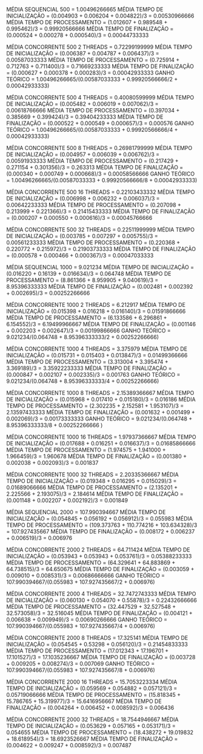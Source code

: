 MÉDIA SEQUENCIAL 500 = 1.00496266665
    MÉDIA TEMPO DE INICIALIZAÇÃO = (0.004903 + 0.006204 + 0.004822)/3 = 0.00530966666
    MÉDIA TEMPO DE PROCESSAMENTO = (1.012607 + 0.989548 + 0.995462)/3 = 0.99920566666
    MÉDIA TEMPO DE FINALIZAÇÃO = (0.000524 + 0.000278 + 0.000540)/3 = 0.00044733333
    
MÉDIA CONCORRENTE 500 2 THREADS = 0.72299199999
    MÉDIA TEMPO DE INICIALIZAÇÃO = (0.006387 + 0.004787 + 0.006437)/3 = 0.00587033333
    MÉDIA TEMPO DE PROCESSAMENTO = (0.725914 + 0.712763 + 0.711400)/3 = 0.71669233333
    MÉDIA TEMPO DE FINALIZAÇÃO = (0.000627 + 0.000378 + 0.000283)/3 = 0.00042933333
    GANHO TEÓRICO = 1.00496266665/(0.00587033333 + 0.99920566666/2 + 0.00042933333)


MÉDIA CONCORRENTE 500 4 THREADS = 0.40080599999
    MÉDIA TEMPO DE INICIALIZAÇÃO = (0.005482 + 0.006019 + 0.007062)/3 = 0.00618766666
    MÉDIA TEMPO DE PROCESSAMENTO = (0.397034 + 0.385669 + 0.399424)/3 = 0.39404233333
    MÉDIA TEMPO DE FINALIZAÇÃO = (0.000522 + 0.000549 + 0.000657)/3 = 0.000576
    GANHO TEÓRICO = 1.00496266665/(0.00587033333 + 0.99920566666/4 + 0.00042933333)


 MÉDIA CONCORRENTE 500 8 THREADS = 0.26981799999
    MÉDIA TEMPO DE INICIALIZAÇÃO = (0.004957 + 0.006039 + 0.006762)/3 = 0.00591933333
    MÉDIA TEMPO DE PROCESSAMENTO = (0.217429 + 0.271154 + 0.301356)/3 = 0.263313
    MÉDIA TEMPO DE FINALIZAÇÃO = (0.000340 + 0.000749 + 0.000668)/3 = 0.00058566666
    GANHO TEÓRICO = 1.00496266665/(0.00587033333 + 0.99920566666/8 + 0.00042933333)

MÉDIA CONCORRENTE 500 16 THREADS = 0.22103433332
    MÉDIA TEMPO DE INICIALIZAÇÃO = (0.006998 + 0.006232 + 0.006037)/3 = 0.00642233333
    MÉDIA TEMPO DE PROCESSAMENTO = (0.207098 + 0.213999 + 0.221366)/3 = 0.21415433333
    MÉDIA TEMPO DE FINALIZAÇÃO = (0.000207 + 0.000550 + 0.000616)/3 = 0.00045766666


MÉDIA CONCORRENTE 500 32 THREADS = 0.22511999999
    MÉDIA TEMPO DE INICIALIZAÇÃO = (0.003785 + 0.007297 + 0.005755)/3 = 0.00561233333
    MÉDIA TEMPO DE PROCESSAMENTO = (0.220368 + 0.220772 + 0.215972)/3 = 0.21903733333
    MÉDIA TEMPO DE FINALIZAÇÃO = (0.000578 + 0.000466 + 0.000367)/3 = 0.00047033333

    
MÉDIA SEQUENCIAL 1000 = 9.021234
    MÉDIA TEMPO DE INICIALIZAÇÃO = (0.016220 + 0.16139 + 0.016634)/3 = 0.064748
    MÉDIA TEMPO DE PROCESSAMENTO = (8.861366 + 8.959905 + 9.040619)/3 = 8.95396333333
    MÉDIA TEMPO DE FINALIZAÇÃO = (0.002481 + 0.002392 + 0.002695)/3 = 0.00252266666


MÉDIA CONCORRENTE 1000 2 THREADS = 6.212917
    MÉDIA TEMPO DE INICIALIZAÇÃO = (0.015398 + 0.016218 + 0.016140)/3 = 0.01591866666
    MÉDIA TEMPO DE PROCESSAMENTO = (6.133586 + 6.296861 + 6.154552)/3 = 6.19499966667
    MÉDIA TEMPO DE FINALIZAÇÃO = (0.001146 + 0.002203 + 0.002647)/3 = 0.00199866666
    GANHO TEÓRICO = 9.021234/(0.064748 + 8.95396333333/2 + 0.00252266666)

MÉDIA CONCORRENTE 1000 4 THREADS = 3.375979
    MÉDIA TEMPO DE INICIALIZAÇÃO = (0.015731 + 0.015403 + 0.013847)/3 = 0.01499366666
    MÉDIA TEMPO DE PROCESSAMENTO = (3.313004 + 3.395474 + 3.369189)/3 = 3.35922233333
    MÉDIA TEMPO DE FINALIZAÇÃO = (0.000847 + 0.002107 + 0.002335)/3 = 0.001763
    GANHO TEÓRICO = 9.021234/(0.064748 + 8.95396333333/4 + 0.00252266666)

MÉDIA CONCORRENTE 1000 8 THREADS = 2.15389366667
    MÉDIA TEMPO DE INICIALIZAÇÃO = (0.015968 + 0.017410 + 0.015180)/3 = 0.016186
    MÉDIA TEMPO DE PROCESSAMENTO = (2.302235 + 2.152581 + 1.953107)/3 = 2.13597433333
    MÉDIA TEMPO DE FINALIZAÇÃO = (0.001632 + 0.001499 + 0.002069)/3 = 0.00173333333
    GANHO TEÓRICO = 9.021234/(0.064748 + 8.95396333333/8 + 0.00252266666 )

MÉDIA CONCORRENTE 1000 16 THREADS = 1.97937366667
    MÉDIA TEMPO DE INICIALIZAÇÃO = (0.017688 + 0.016251 + 0.016637)/3 = 0.01685866666
    MÉDIA TEMPO DE PROCESSAMENTO = (1.974575 + 1.941000 + 1.966459)/3 = 1.960678
    MÉDIA TEMPO DE FINALIZAÇÃO = (0.001380 + 0.002038 + 0.002093)/3 = 0.001837
    
MÉDIA CONCORRENTE 1000 32 THREADS = 2.20335366667
    MÉDIA TEMPO DE INICIALIZAÇÃO = (0.019348 + 0.016295 + 0.015029)/3 = 0.01689066666
    MÉDIA TEMPO DE PROCESSAMENTO = (2.135201 + 2.225566 + 2.193075)/3 = 2.184614
    MÉDIA TEMPO DE FINALIZAÇÃO = (0.001148 + 0.002207 + 0.002192)/3 = 0.001849



MÉDIA SEQUENCIAL 2000 = 107.990394667
    MÉDIA TEMPO DE INICIALIZAÇÃO = (0.054845 + 0.056192 + 0.056912)/3 = 0.055983
    MÉDIA TEMPO DE PROCESSAMENTO = (109.373763 + 110.774216 + 103.634328)/3 = 107.927435667
    MÉDIA TEMPO DE FINALIZAÇÃO = (0.008172 + 0.006237 + 0.006519)/3 = 0.006976

MÉDIA CONCORRENTE 2000 2 THREADS = 64.711424
    MÉDIA TEMPO DE INICIALIZAÇÃO = (0.053943 + 0.053943 + 0.053761)/3 = 0.05388233333
    MÉDIA TEMPO DE PROCESSAMENTO = (64.329641 + 64.883869 + 64.738515)/3 = 64.650675
    MÉDIA TEMPO DE FINALIZAÇÃO = (0.003059 + 0.009010 + 0.008531)/3 = 0.00686666666
    GANHO TEÓRICO = 107.990394667/(0.055983 + 107.927435667/2 + 0.006976)

MÉDIA CONCORRENTE 2000 4 THREADS = 32.7472743333
    MÉDIA TEMPO DE INICIALIZAÇÃO = (0.060130 + 0.054070 + 0.55878)/3 = 0.22432666666
    MÉDIA TEMPO DE PROCESSAMENTO = (32.447529 + 32.527548 + 32.573058)/3 = 32.516045
    MÉDIA TEMPO DE FINALIZAÇÃO = (0.004121 + 0.006638 + 0.009949)/3 = 0.00690266666
    GANHO TEÓRICO = 107.990394667/(0.055983 + 107.927435667/4 + 0.006976)

 MÉDIA CONCORRENTE 2000 8 THREADS = 17.325141
    MÉDIA TEMPO DE INICIALIZAÇÃO = (0.054545 + 0.53298 + 0.056120)/3 = 0.21454833333
    MÉDIA TEMPO DE PROCESSAMENTO = (17.012343 + 17.196701 + 17.101527)/3 = 17.1035236667
    MÉDIA TEMPO DE FINALIZAÇÃO = (0.003728 + 0.009205 + 0.008274)/3 = 0.007069
    GANHO TEÓRICO = 107.990394667/(0.055983 + 107.927435667/8 + 0.006976)

 MÉDIA CONCORRENTE 2000 16 THREADS = 15.7053223334
    MÉDIA TEMPO DE INICIALIZAÇÃO = (0.059569 + 0.054882 + 0.057121)/3 = 0.05719066666
    MÉDIA TEMPO DE PROCESSAMENTO = (15.818345 + 15.786765 + 15.319977)/3 = 15.6416956667
    MÉDIA TEMPO DE FINALIZAÇÃO = (0.004264 + 0.006452 + 0.008592)/3 = 0.006436
    

 MÉDIA CONCORRENTE 2000 32 THREADS = 18.7544946667
    MÉDIA TEMPO DE INICIALIZAÇÃO = (0.053629 + 0.057165 + 0.053171)/3 = 0.054655
    MÉDIA TEMPO DE PROCESSAMENTO = (18.438272 + 19.019832 + 18.618954)/3 = 18.6923526667
    MÉDIA TEMPO DE FINALIZAÇÃO = (0.004622 + 0.009247 + 0.008592)/3 = 0.007487
 
 
